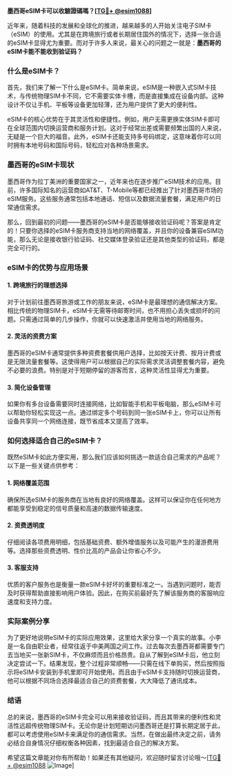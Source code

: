 **墨西哥eSIM卡可以收驗證碼嗎？[[TG💪+ @esim1088](https://t.me/s/esim1088)]**

近年来，随着科技的发展和全球化的推进，越来越多的人开始关注电子SIM卡（eSIM）的使用。尤其是在跨境旅行或者长期居住国外的情况下，选择一张合适的eSIM卡显得尤为重要。而对于许多人来说，最关心的问题之一就是：**墨西哥的eSIM卡能不能收到验证码？**

### 什么是eSIM卡？

首先，我们来了解一下什么是eSIM卡。简单来说，eSIM是一种嵌入式SIM卡技术，与传统物理SIM卡不同，它不需要实体卡槽，而是直接集成在设备内部。这种设计不仅让手机、平板等设备更加轻薄，还为用户提供了更大的便利性。

eSIM卡的核心优势在于其灵活性和便捷性。例如，用户无需更换实体SIM卡即可在全球范围内切换运营商和服务计划。这对于经常出差或需要频繁出国的人来说，无疑是一个巨大的福音。此外，eSIM卡还能支持多号码绑定，这意味着你可以同时拥有本地号码和国际号码，轻松应对各种场景需求。

### 墨西哥的eSIM卡现状

墨西哥作为拉丁美洲的重要国家之一，近年来也在逐步推广eSIM技术的应用。目前，许多国际知名的运营商如AT&T、T-Mobile等都已经推出了针对墨西哥市场的eSIM服务。这些服务通常包括本地通话、短信以及数据流量套餐，满足用户的日常通信需求。

那么，回到最初的问题——墨西哥的eSIM卡是否能够接收验证码呢？答案是肯定的！只要你选择的eSIM卡服务商支持当地的网络覆盖，并且你的设备兼容eSIM功能，那么无论是接收银行验证码、社交媒体登录验证还是其他类型的验证码，都是完全可行的。

### eSIM卡的优势与应用场景

#### 1. **跨境旅行的理想选择**
对于计划前往墨西哥旅游或工作的朋友来说，eSIM卡是最理想的通信解决方案。相比传统的物理SIM卡，eSIM卡无需等待邮寄时间，也不用担心丢失或损坏的问题。只需通过简单的几步操作，你就可以快速激活并使用当地的网络服务。

#### 2. **灵活的资费方案**
墨西哥的eSIM卡通常提供多种资费套餐供用户选择，比如按天计费、按月计费或是无限流量套餐等。这使得用户可以根据自己的实际需求灵活调整套餐内容，避免不必要的浪费。特别是对于短期停留的游客而言，这种灵活性显得尤为重要。

#### 3. **简化设备管理**
如果你有多台设备需要同时连接网络，比如智能手机和平板电脑，那么eSIM卡可以帮助你轻松实现这一点。通过绑定多个号码到同一张eSIM卡上，你可以让所有设备共享同一个网络连接，既节省成本又提高了效率。

### 如何选择适合自己的eSIM卡？

既然eSIM卡如此方便实用，那么我们应该如何挑选一款适合自己需求的产品呢？以下是一些关键点供参考：

#### 1. **网络覆盖范围**
确保所选eSIM卡的服务商在当地有良好的网络覆盖。这样可以保证你在任何地方都能享受到稳定的信号质量和高速的数据传输速度。

#### 2. **资费透明度**
仔细阅读各项费用明细，包括基础资费、额外增值服务以及可能产生的漫游费用等。选择那些资费透明、性价比高的产品会让你省心不少。

#### 3. **客服支持**
优质的客户服务也是衡量一款eSIM卡好坏的重要标准之一。当遇到问题时，能否及时获得帮助直接影响用户体验。因此，在购买前最好先了解该服务商的客服响应速度和支持力度。

### 实际案例分享

为了更好地说明eSIM卡的实际应用效果，这里给大家分享一个真实的故事。小李是一名自由职业者，经常往返于中美两国之间工作。过去每次去墨西哥都需要专门去当地买一张新SIM卡，不仅麻烦而且价格昂贵。自从了解到eSIM卡后，他立刻决定尝试一下。结果发现，整个过程非常顺畅——只需在线下单购买，然后按照指示将eSIM卡安装到手机里即可开始使用。而且由于eSIM卡支持随时切换运营商，他可以根据不同场合选择最适合自己的资费套餐，大大降低了通讯成本。

### 结语

总的来说，墨西哥的eSIM卡完全可以用来接收验证码，而且其带来的便利性和灵活性远超传统物理SIM卡。无论你是计划短期访问墨西哥还是打算长期定居于此，都可以考虑使用eSIM卡来满足你的通信需求。当然，在做出最终决定之前，请务必结合自身情况仔细权衡各种因素，找到最适合自己的解决方案。

希望这篇文章能对你有所帮助！如果还有其他疑问，欢迎随时留言讨论哦～[[TG💪+ @esim1088](https://t.me/s/esim1088) ![Image](https://i.postimg.cc/4NQfJmqS/Snipaste-2025-05-13-00-14-12.png)]